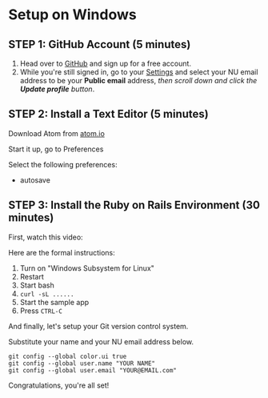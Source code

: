 # Setup on Windows

## STEP 1: GitHub Account (5 minutes)

1. Head over to [GitHub](https://www.github.com) and sign up for a free account.
2. While you're still signed in, go to your [Settings](https://github.com/settings/profile) and select your NU email
address to be your **Public email** address, _then scroll down and click
the **Update profile** button_.

## STEP 2: Install a Text Editor (5 minutes)

Download Atom from [atom.io](atom.io)

Start it up, go to Preferences

Select the following preferences:

* autosave


## STEP 3: Install the Ruby on Rails Environment (30 minutes)

First, watch this video:


Here are the formal instructions:

1. Turn on "Windows Subsystem for Linux"
1. Restart
1. Start bash
1. `curl -sL ......`
1. Start the sample app
1. Press `CTRL-C`

And finally, let's setup your Git version control system.

Substitute your name and your NU email address below.

   ```
   git config --global color.ui true
   git config --global user.name "YOUR NAME"
   git config --global user.email "YOUR@EMAIL.com"
   ```

Congratulations, you're all set!
